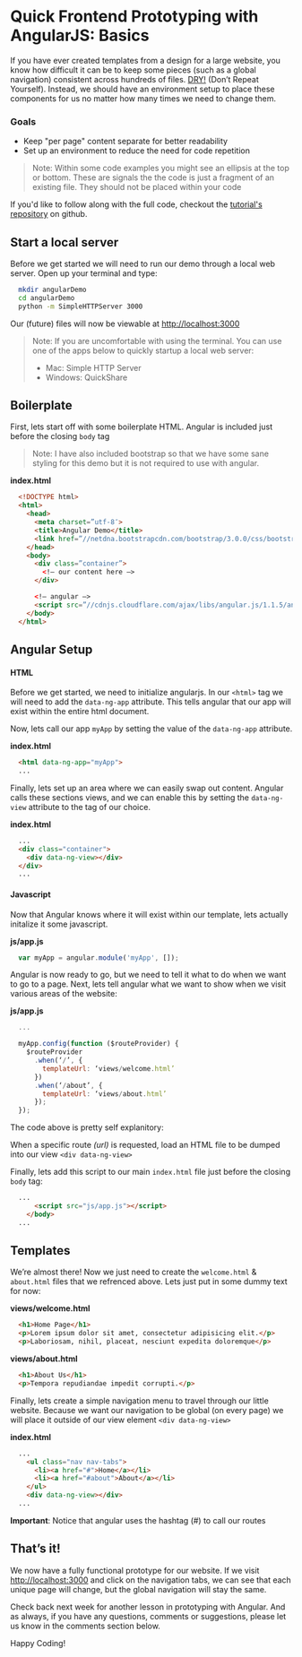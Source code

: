 # Quick Frontend Prototyping with AngularJS: Basics

If you have ever created templates from a design for a large website, you know how difficult it can be to keep some pieces (such as a global navigation) consistent across hundreds of files. [DRY!](http://en.wikipedia.org/wiki/Don't_repeat_yourself) (Don’t Repeat Yourself). Instead, we should have an environment setup to place these components for us no matter how many times we need to change them.

### Goals

* Keep "per page" content separate for better readability
* Set up an environment to reduce the need for code repetition

> Note: Within some code examples you might see an ellipsis at the top or bottom. These are signals the the code is just a fragment of an existing file. They should not be placed within your code

If you'd like to follow along with the full code, checkout the [tutorial's repository](https://github.com/simonwjackson/angular-frontend-prototyping) on github.


## Start a local server

Before we get started we will need to run our demo through a local web server. Open up your terminal and type:

```bash
  mkdir angularDemo
  cd angularDemo
  python -m SimpleHTTPServer 3000
```

Our (future) files will now be viewable at [http://localhost:3000](http://localhost:3000)

> Note: If you are uncomfortable with using the terminal. You can use one of the apps below to quickly startup a local web server:
>
> * Mac: Simple HTTP Server
> * Windows: QuickShare

## Boilerplate

First, lets start off with some boilerplate HTML. Angular is included just before the closing `body` tag

> Note: I have also included bootstrap so that we have some sane styling for this demo but it is not required to use with angular.

**index.html**

```html
  <!DOCTYPE html>
  <html>
    <head>
      <meta charset=”utf-8″>
      <title>Angular Demo</title>
      <link href=”//netdna.bootstrapcdn.com/bootstrap/3.0.0/css/bootstrap.min.css” rel=”stylesheet”>
    </head>
    <body>
      <div class=”container”>
        <!– our content here –>
      </div>

      <!– angular –>
      <script src=”//cdnjs.cloudflare.com/ajax/libs/angular.js/1.1.5/angular.min.js”></script>
    </body>
  </html>
```

## Angular Setup

#### HTML

Before we get started, we need to initialize angularjs. In our `<html>` tag we will need to add the `data-ng-app` attribute. This tells angular that our app will exist within the entire html document.

Now, lets call our app `myApp` by setting the value of the `data-ng-app` attribute.

**index.html**

```html
  <html data-ng-app="myApp">
  ...
```

Finally, lets set up an area where we can easily swap out content. Angular calls these sections views, and we can enable this by setting the `data-ng-view` attribute to the tag of our choice.

**index.html**

```html
  ...
  <div class="container">
    <div data-ng-view></div>
  </div>
  ...
```

#### Javascript

Now that Angular knows where it will exist within our template, lets actually initalize it some javascript.

**js/app.js**

```javascript
  var myApp = angular.module('myApp', []);
```

Angular is now ready to go, but we need to tell it what to do when we want to go to a page. Next, lets tell angular what we want to show when we visit various areas of the website:

**js/app.js**

```javascript
  ...

  myApp.config(function ($routeProvider) {
    $routeProvider
      .when(‘/’, {
        templateUrl: ‘views/welcome.html’
      })
      .when(‘/about’, {
        templateUrl: ‘views/about.html’
      });
  });
```

The code above is pretty self explanitory:

When a specific route *(url)* is requested, load an HTML file to be dumped into our view `<div data-ng-view>`

Finally, lets add this script to our main `index.html` file just before the closing `body` tag:

```html
  ...
      <script src="js/app.js"></script>
    </body>
  ...
```

## Templates

We’re almost there! Now we just need to create the `welcome.html` & `about.html` files that we refrenced above. Lets just put in some dummy text for now:

**views/welcome.html**

```html
  <h1>Home Page</h1>
  <p>Lorem ipsum dolor sit amet, consectetur adipisicing elit.</p>
  <p>Laboriosam, nihil, placeat, nesciunt expedita doloremque</p>
```

**views/about.html**

```html
  <h1>About Us</h1>
  <p>Tempora repudiandae impedit corrupti.</p>
```

Finally, lets create a simple navigation menu to travel through our little website. Because we want our navigation to be global (on every page) we will place it outside of our view element `<div data-ng-view>`

**index.html**

```html
  ...
    <ul class="nav nav-tabs">
      <li><a href="#">Home</a></li>
      <li><a href="#about">About</a></li>
    </ul>
    <div data-ng-view></div>
  ...
```

**Important**: Notice that angular uses the hashtag (#) to call our routes

## That’s it!

We now have a fully functional prototype for our website. If we visit [http://localhost:3000](http://localhost:3000) and click on the navigation tabs, we can see that each unique page will change, but the global navigation will stay the same.

Check back next week for another lesson in prototyping with Angular. And as always, if you have any questions, comments or suggestions, please let us know in the comments section below.

Happy Coding!